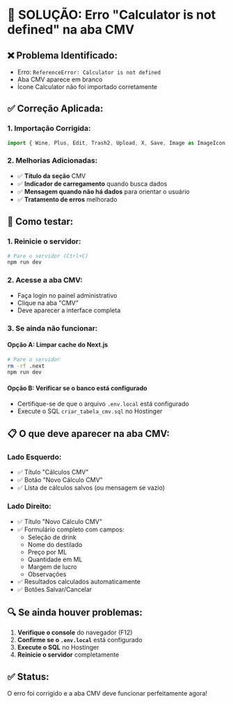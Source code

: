 # 🔧 SOLUÇÃO: Erro "Calculator is not defined" na aba CMV

## ❌ **Problema Identificado:**
- Erro: `ReferenceError: Calculator is not defined`
- Aba CMV aparece em branco
- Ícone Calculator não foi importado corretamente

## ✅ **Correção Aplicada:**

### 1. **Importação Corrigida:**
```typescript
import { Wine, Plus, Edit, Trash2, Upload, X, Save, Image as ImageIcon, Lock, Eye, EyeOff, AlertCircle, LogOut, Star, CheckCircle, ExternalLink, RefreshCw, Calculator } from "lucide-react"
```

### 2. **Melhorias Adicionadas:**
- ✅ **Título da seção** CMV
- ✅ **Indicador de carregamento** quando busca dados
- ✅ **Mensagem quando não há dados** para orientar o usuário
- ✅ **Tratamento de erros** melhorado

## 🚀 **Como testar:**

### 1. **Reinicie o servidor:**
```bash
# Pare o servidor (Ctrl+C)
npm run dev
```

### 2. **Acesse a aba CMV:**
- Faça login no painel administrativo
- Clique na aba "CMV"
- Deve aparecer a interface completa

### 3. **Se ainda não funcionar:**

#### **Opção A: Limpar cache do Next.js**
```bash
# Pare o servidor
rm -rf .next
npm run dev
```

#### **Opção B: Verificar se o banco está configurado**
- Certifique-se de que o arquivo `.env.local` está configurado
- Execute o SQL `criar_tabela_cmv.sql` no Hostinger

## 📋 **O que deve aparecer na aba CMV:**

### **Lado Esquerdo:**
- ✅ Título "Cálculos CMV"
- ✅ Botão "Novo Cálculo CMV"
- ✅ Lista de cálculos salvos (ou mensagem se vazio)

### **Lado Direito:**
- ✅ Título "Novo Cálculo CMV"
- ✅ Formulário completo com campos:
  - Seleção de drink
  - Nome do destilado
  - Preço por ML
  - Quantidade em ML
  - Margem de lucro
  - Observações
- ✅ Resultados calculados automaticamente
- ✅ Botões Salvar/Cancelar

## 🔍 **Se ainda houver problemas:**

1. **Verifique o console** do navegador (F12)
2. **Confirme se o `.env.local`** está configurado
3. **Execute o SQL** no Hostinger
4. **Reinicie o servidor** completamente

## ✅ **Status:**
O erro foi corrigido e a aba CMV deve funcionar perfeitamente agora!
